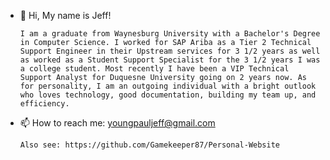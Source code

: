 - 👋 Hi, My name is Jeff!

      I am a graduate from Waynesburg University with a Bachelor's Degree in Computer Science. I worked for SAP Ariba as a Tier 2 Technical Support Engineer in their Upstream services for 3 1/2 years as well as worked as a Student Support Specialist for the 3 1/2 years I was a college student. Most recently I have been a VIP Technical Support Analyst for Duquesne University going on 2 years now. As for personality, I am an outgoing individual with a bright outlook who loves technology, good documentation, building my team up, and efficiency.

- 📫 How to reach me:
      youngpauljeff@gmail.com
      
      Also see: https://github.com/Gamekeeper87/Personal-Website

<!---
Gamekeeper87/Gamekeeper87 is a ✨ special ✨ repository because its `README.md` (this file) appears on your GitHub profile.
You can click the Preview link to take a look at your changes.
--->
